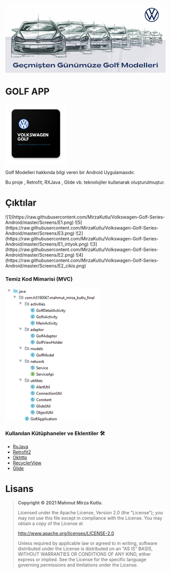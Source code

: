 ![cover](https://raw.githubusercontent.com/MirzaKutlu/Volkswagen-Golf-Series-Android/master/Assets/golf_banner.png)


# GOLF APP
![ic_launcher](https://raw.githubusercontent.com/MirzaKutlu/Volkswagen-Golf-Series-Android/master/Assets/ic_launcher.png)


Golf Modelleri hakkında bilgi veren bir Android Uygulamasıdır.

Bu proje , Retrofit, RXJava , Glide vb. teknolojiler kullanarak oluşturulmuştur.

# Çıktılar
<p>
![1](https://raw.githubusercontent.com/MirzaKutlu/Volkswagen-Golf-Series-Android/master/Screens/E1.png)
![5](https://raw.githubusercontent.com/MirzaKutlu/Volkswagen-Golf-Series-Android/master/Screens/E3.png)
![2](https://raw.githubusercontent.com/MirzaKutlu/Volkswagen-Golf-Series-Android/master/Screens/E1_intyok.png)
![3](https://raw.githubusercontent.com/MirzaKutlu/Volkswagen-Golf-Series-Android/master/Screens/E2.png)
![4](https://raw.githubusercontent.com/MirzaKutlu/Volkswagen-Golf-Series-Android/master/Screens/E2_cikis.png)
</p>


### Temiz Kod Mimarisi (MVC)
![cleansimplearch](https://raw.githubusercontent.com/MirzaKutlu/Volkswagen-Golf-Series-Android/master/Assets/mvc.png)


### Kullanılan Kütüphaneler ve Eklentiler 🛠
* [RxJava](https://github.com/ReactiveX/RxJava)
* [Retrofit2](https://github.com/square/retrofit)
* [Okhttp](https://github.com/square/okhttp)
* [RecyclerView](https://developer.android.com/jetpack/androidx/releases/recyclerview)
* [Glide](https://github.com/bumptech/glide)

# Lisans
> **Copyright © 2021 Mahmut Mirza Kutlu**.
> 
> Licensed under the Apache License, Version 2.0 (the "License");
> you may not use this file except in compliance with the License.
> You may obtain a copy of the License at
> 
>    http://www.apache.org/licenses/LICENSE-2.0
> 
> Unless required by applicable law or agreed to in writing, software
> distributed under the License is distributed on an "AS IS" BASIS,
> WITHOUT WARRANTIES OR CONDITIONS OF ANY KIND, either express or implied.
> See the License for the specific language governing permissions and
> limitations under the License.
